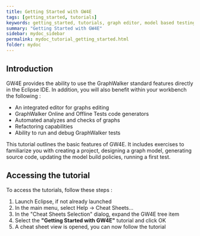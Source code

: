 ```yaml
---
title: Getting Started with GW4E
tags: [getting_started, tutorials]
keywords: getting_started, tutorials, graph editor, model based testing, graphwalker, Eclipse plugin
summary: "Getting Started with GW4E"
sidebar: mydoc_sidebar
permalink: mydoc_tutorial_getting_started.html
folder: mydoc
---
```


## Introduction
GW4E provides the ability to use the GraphWalker standard features directly in the Eclipse IDE. In addition, you will also benefit within your workbench the following : 


* An integrated editor for graphs editing
* GraphWalker Online and Offline Tests code generators
* Automated analyzes and checks of graphs
* Refactoring capabilities
* Ability to run and debug GraphWalker tests
   
This tutorial outlines the basic features of GW4E. It includes exercises to familiarize you with creating a project, designing a graph model, 
generating source code, updating the model build policies, running a first test.

## Accessing the tutorial
 
To access the tutorials, follow these steps :
 
 1. Launch Eclipse, if not already launched
 2. In the main menu, select Help -> Cheat Sheets...
 3. In the "Cheat Sheets Selection" dialog, expand the GW4E tree item
 4. Select the <b>"Getting Started with GW4E"</b> tutorial and click OK
 5. A cheat sheet view is opened, you can now follow the tutorial

 

